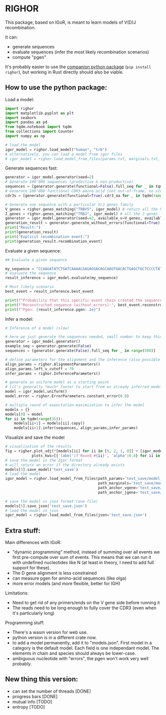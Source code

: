 # RIGHOR

This package, based on IGoR, is meant to learn models of V(D)J recombination.

It can:
- generate sequences
- evaluate sequences (infer the most likely recombination scenarios)
- compute "pgen"

It's probably easier to use the [companion python package](https://pypi.org/project/righor/) (`pip install righor`), but working in Rust directly should also be viable.


How to use the python package:
------------------------------

Load a model:
```py
import righor
import matplotlib.pyplot as plt
import seaborn
import pandas as pd
from tqdm.notebook import tqdm
from collections import Counter
import numpy as np

# load the model
igor_model = righor.load_model("human", "trb")
# alternatively, you can load a model from igor files 
# igor_model = righor.load_model_from_files(params.txt, marginals.txt, anchor_v.csv, anchor_j.csv)
```

Generate sequences fast:

```py
generator = igor_model.generator(seed=2)
# Generate 100'000 sequences (productive & non-productive)
sequences = [generator.generate(functional=False).full_seq for _ in tqdm(range(100_000))]
# Generate 100'000 functional CDR3 amino-acid (not out-of-frame, no stop codons, right boundaries)
cdr3s = [generator.generate(functional=True).cdr3_aa for _ in tqdm(range(100_000))]

# Generate one sequence with a particular V/J genes family
V_genes = righor.genes_matching("TRBV5", igor_model) # return all the V genes that match TRBV5
J_genes = righor.genes_matching("TRBJ", igor_model) # all the J genes
generator = igor_model.generator(seed=42, available_v=V_genes, available_j=J_genes)
generation_result = generator.generate_without_errors(functional=True)
print("Result:")
print(generation_result)
print("Explicit recombination event:")
print(generation_result.recombination_event)
```

Evaluate a given sequence:

```py
## Evaluate a given sequence

my_sequence = "CCAAGATATCTGATCAAAACGAGAGGACAGCAAGTGACACTGAGCTGCTCCCCTATCTCTGGGCATAGGAGTGTATCCTGGTACCAACAGACCCCAGGACAGGGCCTTCAGTTCCTCTTTGAATACTTCAGTGAGACACAGAGAAACAAAGGAAACTTCCCTGGTCGATTCTCAGGGCGCCAGTTCTCTAACTCTCGCTCTGAGATGAATGTGAGCACCTTGGAGCTGGGGGACTCGGCCCTTTATCTTTGCGCCAGCAGCTTGGGGGGGGGATTTGACCAAGAGACCCAGTACTTCGGGCCAGGCACGCGGCTCCTG"
# evaluate the sequence
result_inference = igor_model.evaluate(my_sequence)

# Most likely scenario
best_event = result_inference.best_event

print(f"Probability that this specific event chain created the sequence: {best_event.likelihood / result_inference.likelihood:.2f}.")
print(f"Reconstructed sequence (without errors):", best_event.reconstructed_sequence)
print(f"Pgen: {result_inference.pgen:.1e}")
```

Infer a model:

```py
# Inference of a model (slow)

# here we just generate the sequences needed, small number to keep things 
generator = igor_model.generator()
example_seq = generator.generate(False)
sequences = [generator.generate(False).full_seq for _ in range(500)]

# define parameters for the alignment and the inference (also possible for the evaluation)
align_params = righor.AlignmentParameters()
align_params.left_v_cutoff = 70
infer_params = righor.InferenceParameters()

# generate an uniform model as a starting point
# (it's generally *much* faster to start from an already inferred model)
model = igor_model.uniform()
model.error = righor.ErrorParameters.constant_error(0.0)

# multiple round of expectation-maximization to infer the model
models = {}
models[0] = model
for ii in tqdm(range(35)):
    models[ii+1] = models[ii].copy()
    models[ii+1].infer(sequences, align_params,infer_params)
```

Visualize and save the model
```py
# visualisation of the results
fig = righor.plot_vdj(*[models[ii] for ii in [5, 2, 1, 0]] + [igor_model],
            plots_kws=[{'label':f'Round #{ii}', 'alpha':0.8} for ii in [10,2, 1, 0]] + [{'label':f'og'}] )
# save the model in the Igor format
# will return an error if the directory already exists
models[5].save_model('test_save')
# load the model
igor_model = righor.load_model_from_files(path_params='test_save/model_params.txt',
                                          path_marginals='test_save/model_marginals.txt',
                                          path_anchor_vgene='test_save/V_gene_CDR3_anchors.csv',
                                          path_anchor_jgene='test_save/J_gene_CDR3_anchors.csv')

# save the model in json format (one file)
models[5].save_json('test_save.json')
# load the model in json
igor_model = righor.load_model_from_files(json='test_save.json')
```
Extra stuff:
------------

Main differences with IGoR:
- "dynamic programming" method, instead of summing over all events we first pre-compute over sum of events. This means that we can run it with undefined nucleotides like N (at least in theory, I need to add full support for these).
- The D gene alignment is less constrained
- can measure pgen for amino-acid sequences (like olga)
- more error models (and more flexible, better for IGH)

Limitations:
- Need to get rid of any primers/ends on the V gene side before running it
- The reads need to be long enough to fully cover the CDR3 (even when it's particularly long)


Programming stuff:
- There's a wasm version for web use.
- python version is in a different crate now.
- to add a model permanently, add it to "models.json". First model in a category is the default model. Each field is one independant model. The elements in chain and species should always be lower-case.
- ambiguous nucleotide with "errors", the pgen won't work very well probably.


New thing this version:
-----------------------
- can set the number of threads [DONE]
- progress bars [DONE]
- mutual info [TODO]
- entropy [TODO]

